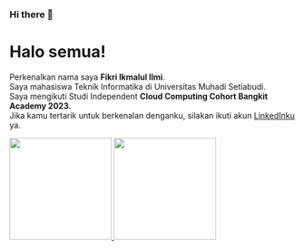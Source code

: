 ### Hi there 👋

<!--
**Fikriikmalul/fikriikmalul** is a ✨ _special_ ✨ repository because its `README.md` (this file) appears on your GitHub profile.

Here are some ideas to get you started:

- 🔭 I’m currently working on ...
- 🌱 I’m currently learning ...
- 👯 I’m looking to collaborate on ...
- 🤔 I’m looking for help with ...
- 💬 Ask me about ...
- 📫 How to reach me: ...
- 😄 Pronouns: ...
- ⚡ Fun fact: ...
-->

# Halo semua! 

Perkenalkan nama saya **Fikri Ikmalul Ilmi**.\
Saya mahasiswa Teknik Informatika di Universitas Muhadi Setiabudi.  
Saya mengikuti Studi Independent **Cloud Computing Cohort Bangkit Academy 2023**.  
Jika kamu tertarik untuk berkenalan denganku, silakan ikuti akun [LinkedInku](https://www.linkedin.com/in/fikriikmalulilmi/) ya.

<p align="left">
<a href="https://github.com/fikriikmalul">
  <img height="180em" src="https://github-readme-stats-eight-theta.vercel.app/api?username=fikriikmalul&show_icons=true&theme=algolia&include_all_commits=true&count_private=true"/>
  <img height="180em" src="https://github-readme-stats-eight-theta.vercel.app/api/top-langs/?username=fikriikmalul&layout=compact&langs_count=8&theme=algolia"/>
</a>
</p>
